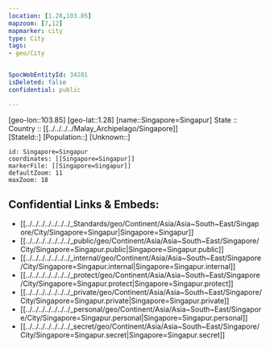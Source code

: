 ```yaml
---
location: [1.28,103.85] 
mapzoom: [7,12] 
mapmarker: city 
type: City
tags:
- geo/City


SpocWebEntityId: 34281
isDeleted: false
confidential: public

---
```

[geo-lon::103.85] 
[geo-lat::1.28] 
[name::Singapore=Singapur] 
State ::  
Country :: [[../../../../Malay_Archipelago/Singapore]]  
[StateId::] 
[Population::] 
[Unknown::] 


```leaflet
id: Singapore=Singapur
coordinates: [[Singapore=Singapur]] 
markerFile: [[Singapore=Singapur]] 
defaultZoom: 11 
maxZoom: 18
```


## Confidential Links & Embeds: 
- [[../../../../../../../_Standards/geo/Continent/Asia/Asia~South~East/Singapore/City/Singapore=Singapur|Singapore=Singapur]] 
- [[../../../../../../../_public/geo/Continent/Asia/Asia~South~East/Singapore/City/Singapore=Singapur.public|Singapore=Singapur.public]] 
- [[../../../../../../../_internal/geo/Continent/Asia/Asia~South~East/Singapore/City/Singapore=Singapur.internal|Singapore=Singapur.internal]] 
- [[../../../../../../../_protect/geo/Continent/Asia/Asia~South~East/Singapore/City/Singapore=Singapur.protect|Singapore=Singapur.protect]] 
- [[../../../../../../../_private/geo/Continent/Asia/Asia~South~East/Singapore/City/Singapore=Singapur.private|Singapore=Singapur.private]] 
- [[../../../../../../../_personal/geo/Continent/Asia/Asia~South~East/Singapore/City/Singapore=Singapur.personal|Singapore=Singapur.personal]] 
- [[../../../../../../../_secret/geo/Continent/Asia/Asia~South~East/Singapore/City/Singapore=Singapur.secret|Singapore=Singapur.secret]] 
